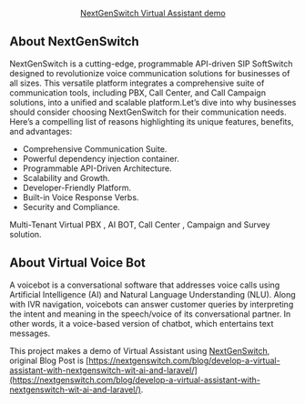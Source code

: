 <p align="center"><a href="https://laravel.com" target="_blank">NextGenSwitch Virtual Assistant demo</a></p>

## About NextGenSwitch

NextGenSwitch is a cutting-edge, programmable API-driven SIP SoftSwitch designed to revolutionize voice communication solutions for businesses of all sizes. This versatile platform integrates a comprehensive suite of communication tools, including PBX, Call Center, and Call Campaign solutions, into a unified and scalable platform.Let’s dive into why businesses should consider choosing NextGenSwitch for their communication needs. Here’s a compelling list of reasons highlighting its unique features, benefits, and advantages:

- Comprehensive Communication Suite.
- Powerful dependency injection container.
- Programmable API-Driven Architecture.
- Scalability and Growth.
- Developer-Friendly Platform.
- Built-in Voice Response Verbs.
- Security and Compliance.

Multi-Tenant Virtual PBX , AI BOT, Call Center , Campaign and Survey solution.

## About Virtual Voice Bot

A voicebot is a conversational software that addresses voice calls using Artificial Intelligence (AI) and Natural Language Understanding (NLU). Along with IVR navigation, voicebots can answer customer queries by interpreting the intent and meaning in the speech/voice of its conversational partner. In other words, it a voice-based version of chatbot, which entertains text messages.

This project makes a demo of Virtual Assistant using  [NextGenSwitch](https://nextgenswitch.com), original Blog Post is [https://nextgenswitch.com/blog/develop-a-virtual-assistant-with-nextgenswitch-wit-ai-and-laravel/](https://nextgenswitch.com/blog/develop-a-virtual-assistant-with-nextgenswitch-wit-ai-and-laravel/).

